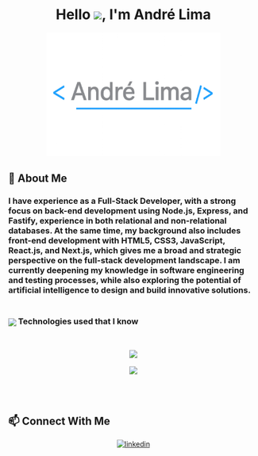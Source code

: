 <h1 align="center">Hello <img src="https://raw.githubusercontent.com/kaueMarques/kaueMarques/master/hi.gif" height="30px">, I'm André Lima</h1>

<div style="margin-top:2px"></div>

<p align="center">
  <a href="https://skillicons.dev">
    <img src="./img/img01.png" width="350" height="250" />
  </a>
</p>

## 📝 About Me

<h3>I have experience as a Full-Stack Developer, with a strong focus on back-end development using Node.js, Express, and Fastify, experience in both relational and non-relational databases. At the same time, my background also includes front-end development with HTML5, CSS3, JavaScript, React.js, and Next.js, which gives me a broad and strategic perspective on the full-stack development landscape. I am currently deepening my knowledge in software engineering and testing processes, while also exploring the potential of artificial intelligence to design and build innovative solutions.
<br>
<br>

### <img align="center" src="https://media2.giphy.com/media/QssGEmpkyEOhBCb7e1/giphy.gif?cid=ecf05e47a0n3gi1bfqntqmob8g9aid1oyj2wr3ds3mg700bl&rid=giphy.gif" width ="30"/> Technologies used that I know

<br>

<p align="center">
<img src="https://skillicons.dev/icons?i=html,css,javascript,typescript,react,next,cypress,postgres,githubactions&theme=dark&perline=12" />
</p>

<p align="center">
<img src="https://skills.syvixor.com/api/icons?i=typescript,nodejs,express,fastify,jest,java,spring,sqlite,mongodb,docker&theme=dark&perline=12" />
</p>
<br>
<br>

## 📫 Connect With Me 
<p align="center"> 
<a href="https://www.linkedin.com/in/andrelimalourenco/" target="_blank">
<img src="https://img.shields.io/badge/linkedin-%231E77B5.svg?&style=for-the-badge&logo=linkedin&logoColor=white" alt=linkedin style="margin-bottom: 5px;" />
</a>
</p>

<br>
<br>
<br>